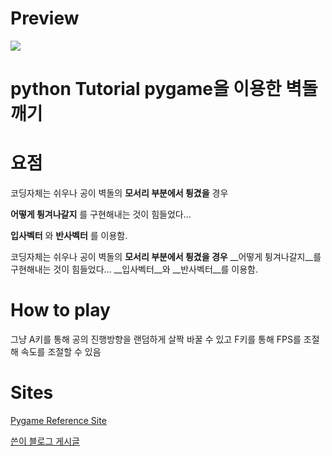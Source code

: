 # Preview
<div>
  <img src="https://media.giphy.com/media/U7qNDCCr11NymHssyC/giphy.gif">
</div>

# python Tutorial pygame을 이용한 벽돌깨기

# 요점
코딩자체는 쉬우나 공이 벽돌의 __모서리 부분에서 튕겼을__ 경우

__어떻게 튕겨나갈지__ 를 구현해내는 것이 힘들었다...

__입사벡터__ 와 __반사벡터__ 를 이용함.

코딩자체는 쉬우나 공이 벽돌의 __모서리 부분에서 튕겼을 경우__
__어떻게 튕겨나갈지__를 구현해내는 것이 힘들었다...
__입사벡터__와 __반사벡터__를 이용함.

# How to play
그냥 A키를 통해 공의 진행방향을 랜덤하게 살짝 바꿀 수 있고
F키를 통해 FPS를 조절해 속도를 조절할 수 있음

# Sites
[Pygame Reference Site](https://www.pygame.org/docs/)

[쓴이 블로그 게시글](https://senticoding.tistory.com/45)

